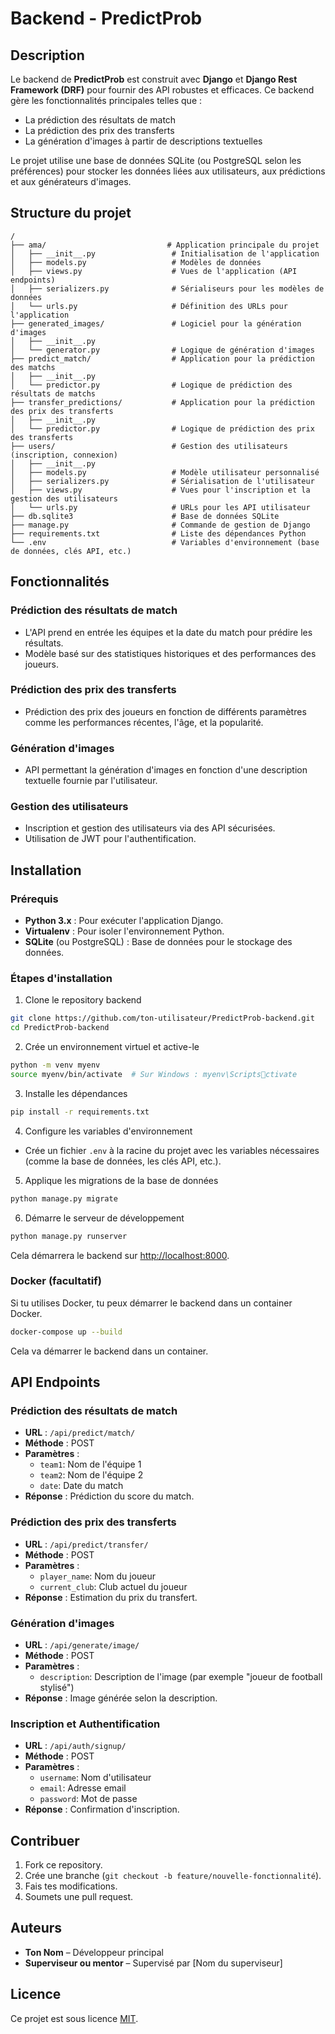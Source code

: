 
# Backend - PredictProb

## Description

Le backend de **PredictProb** est construit avec **Django** et **Django Rest Framework (DRF)** pour fournir des API robustes et efficaces. Ce backend gère les fonctionnalités principales telles que :
- La prédiction des résultats de match
- La prédiction des prix des transferts
- La génération d'images à partir de descriptions textuelles

Le projet utilise une base de données SQLite (ou PostgreSQL selon les préférences) pour stocker les données liées aux utilisateurs, aux prédictions et aux générateurs d'images.

## Structure du projet

```
/
├── ama/                           # Application principale du projet
│   ├── __init__.py                 # Initialisation de l'application
│   ├── models.py                   # Modèles de données
│   ├── views.py                    # Vues de l'application (API endpoints)
│   ├── serializers.py              # Sérialiseurs pour les modèles de données
│   └── urls.py                     # Définition des URLs pour l'application
├── generated_images/               # Logiciel pour la génération d'images
│   ├── __init__.py
│   └── generator.py                # Logique de génération d'images
├── predict_match/                  # Application pour la prédiction des matchs
│   ├── __init__.py
│   └── predictor.py                # Logique de prédiction des résultats de matchs
├── transfer_predictions/           # Application pour la prédiction des prix des transferts
│   ├── __init__.py
│   └── predictor.py                # Logique de prédiction des prix des transferts
├── users/                          # Gestion des utilisateurs (inscription, connexion)
│   ├── __init__.py
│   ├── models.py                   # Modèle utilisateur personnalisé
│   ├── serializers.py              # Sérialisation de l'utilisateur
│   ├── views.py                    # Vues pour l'inscription et la gestion des utilisateurs
│   └── urls.py                     # URLs pour les API utilisateur
├── db.sqlite3                      # Base de données SQLite
├── manage.py                       # Commande de gestion de Django
├── requirements.txt                # Liste des dépendances Python
└── .env                            # Variables d'environnement (base de données, clés API, etc.)
```

## Fonctionnalités

### Prédiction des résultats de match
- L'API prend en entrée les équipes et la date du match pour prédire les résultats.
- Modèle basé sur des statistiques historiques et des performances des joueurs.

### Prédiction des prix des transferts
- Prédiction des prix des joueurs en fonction de différents paramètres comme les performances récentes, l'âge, et la popularité.

### Génération d'images
- API permettant la génération d'images en fonction d'une description textuelle fournie par l'utilisateur.

### Gestion des utilisateurs
- Inscription et gestion des utilisateurs via des API sécurisées.
- Utilisation de JWT pour l'authentification.

## Installation

### Prérequis
- **Python 3.x** : Pour exécuter l'application Django.
- **Virtualenv** : Pour isoler l'environnement Python.
- **SQLite** (ou PostgreSQL) : Base de données pour le stockage des données.

### Étapes d'installation

1. Clone le repository backend

```bash
git clone https://github.com/ton-utilisateur/PredictProb-backend.git
cd PredictProb-backend
```

2. Crée un environnement virtuel et active-le

```bash
python -m venv myenv
source myenv/bin/activate  # Sur Windows : myenv\Scriptsctivate
```

3. Installe les dépendances

```bash
pip install -r requirements.txt
```

4. Configure les variables d'environnement
- Crée un fichier `.env` à la racine du projet avec les variables nécessaires (comme la base de données, les clés API, etc.).

5. Applique les migrations de la base de données

```bash
python manage.py migrate
```

6. Démarre le serveur de développement

```bash
python manage.py runserver
```

Cela démarrera le backend sur [http://localhost:8000](http://localhost:8000).

### Docker (facultatif)

Si tu utilises Docker, tu peux démarrer le backend dans un container Docker.

```bash
docker-compose up --build
```

Cela va démarrer le backend dans un container.

## API Endpoints

### Prédiction des résultats de match
- **URL** : `/api/predict/match/`
- **Méthode** : POST
- **Paramètres** :
  - `team1`: Nom de l'équipe 1
  - `team2`: Nom de l'équipe 2
  - `date`: Date du match
- **Réponse** : Prédiction du score du match.

### Prédiction des prix des transferts
- **URL** : `/api/predict/transfer/`
- **Méthode** : POST
- **Paramètres** :
  - `player_name`: Nom du joueur
  - `current_club`: Club actuel du joueur
- **Réponse** : Estimation du prix du transfert.

### Génération d'images
- **URL** : `/api/generate/image/`
- **Méthode** : POST
- **Paramètres** :
  - `description`: Description de l'image (par exemple "joueur de football stylisé")
- **Réponse** : Image générée selon la description.

### Inscription et Authentification
- **URL** : `/api/auth/signup/`
- **Méthode** : POST
- **Paramètres** :
  - `username`: Nom d'utilisateur
  - `email`: Adresse email
  - `password`: Mot de passe
- **Réponse** : Confirmation d'inscription.

## Contribuer

1. Fork ce repository.
2. Crée une branche (`git checkout -b feature/nouvelle-fonctionnalité`).
3. Fais tes modifications.
4. Soumets une pull request.

## Auteurs

- **Ton Nom** – Développeur principal
- **Superviseur ou mentor** – Supervisé par [Nom du superviseur]

## Licence

Ce projet est sous licence [MIT](https://opensource.org/licenses/MIT).
